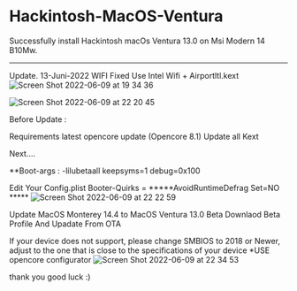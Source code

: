 # Hackintosh-MacOS-Ventura
Successfully install Hackintosh macOs Ventura 13.0 on Msi Modern 14 B10Mw.
**********************************************
Update. 13-Juni-2022
WIFI Fixed Use Intel Wifi + Airportltl.kext 
![Screen Shot 2022-06-09 at 19 34 36](https://user-images.githubusercontent.com/38489058/172849644-190216c4-b13f-47ec-a072-88c95a29878a.png)

![Screen Shot 2022-06-09 at 22 20 45](https://user-images.githubusercontent.com/38489058/172883826-d2370aab-aa01-4125-b731-f0f9875b7d43.png)

Before Update :

Requirements
latest opencore update (Opencore 8.1)
Update all Kext

Next....

**Boot-args : -lilubetaall keepsyms=1 debug=0x100 


Edit Your Config.plist
Booter-Quirks = *****AvoidRuntimeDefrag Set=NO *****
![Screen Shot 2022-06-09 at 22 22 59](https://user-images.githubusercontent.com/38489058/172886037-dbb87173-3c7e-48b6-9adc-057fc24701bb.png)


Update MacOS Monterey 14.4 to MacOS Ventura 13.0 Beta
Downlaod Beta Profile
And Upadate From OTA


If your device does not support, please change SMBIOS to 2018 or Newer, adjust to the one that is close to the specifications of your device
*USE opencore configurator
![Screen Shot 2022-06-09 at 22 34 53](https://user-images.githubusercontent.com/38489058/172891663-a846fa3b-06f1-4939-89c7-5612f9dc0755.png)


thank you
good luck :)
